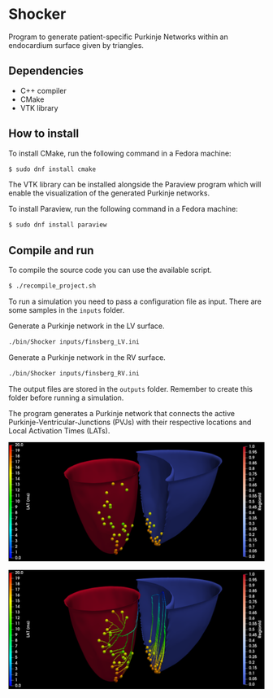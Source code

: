 # Shocker

Program to generate patient-specific Purkinje Networks within an endocardium surface given by triangles.

## Dependencies

- C++ compiler
- CMake
- VTK library

## How to install

To install CMake, run the following command in a Fedora machine:

```sh
$ sudo dnf install cmake
```

The VTK library can be installed alongside the Paraview program which will enable the visualization of the generated Purkinje networks. 

To install Paraview, run the following command in a Fedora machine:

```sh
$ sudo dnf install paraview
```

## Compile and run

To compile the source code you can use the available script.

```sh
$ ./recompile_project.sh
```

To run a simulation you need to pass a configuration file as input. There are some samples in the ```inputs``` folder.

Generate a Purkinje network in the LV surface.
```sh
./bin/Shocker inputs/finsberg_LV.ini
```

Generate a Purkinje network in the RV surface.
```sh
./bin/Shocker inputs/finsberg_RV.ini
```

The output files are stored in the ```outputs``` folder. Remember to create this folder before running a simulation. 

The program generates a Purkinje network that connects the active Purkinje-Ventricular-Junctions (PVJs) with their respective locations and Local Activation Times (LATs).

![Screenshot](figs/shocker_snapshot_1.png)

![Screenshot](figs/shocker_snapshot_2.png)
